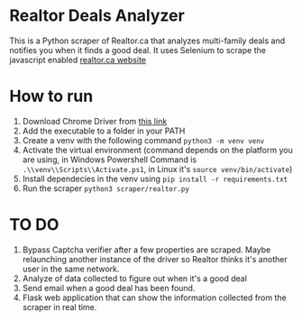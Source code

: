# Realtor Deals Analyzer
This is a Python scraper of Realtor.ca that analyzes multi-family deals and notifies you when it finds a good deal. It uses Selenium to scrape the javascript enabled [realtor.ca website](https://realtor.ca)

# How to run

1. Download Chrome Driver from [this link](https://chromedriver.chromium.org/downloads)
2. Add the executable to a folder in your PATH
3. Create a venv with the following command `python3 -m venv venv`
4. Activate the virtual environment (command depends on the platform you are using, in Windows Powershell Command is `.\\venv\\Scripts\\Activate.ps1`, in Linux it's `source venv/bin/activate`)
5. Install dependecies in the venv using `pip install -r requirements.txt`
6. Run the scraper `python3 scraper/realtor.py`

# TO DO

1. Bypass Captcha verifier after a few properties are scraped. Maybe relaunching another instance of the driver so Realtor thinks it's another user in the same network.
2. Analyze of data collected to figure out when it's a good deal
3. Send email when a good deal has been found.
4. Flask web application that can show the information collected from the scraper in real time.
